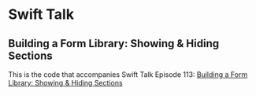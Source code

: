 # Swift Talk
## Building a Form Library: Showing & Hiding Sections

This is the code that accompanies Swift Talk Episode 113: [Building a Form Library: Showing & Hiding Sections](https://talk.objc.io/episodes/S01E117-showing-hiding-sections)
